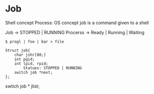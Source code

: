 # Job
Shell concept
Process: OS concept
job is a command given to a shell

Job -> STOPPED | RUNNING
Procerss -> Ready | Running | Waiting

```
$ progl | foo | bar > file
```

```
Struct job{
    char jshr[80;]
    int pgid;
    int lpid, rpid;
        Statues: STOPPED | RUNNING
    switch job *next;
};
```

swtich job * jlist;